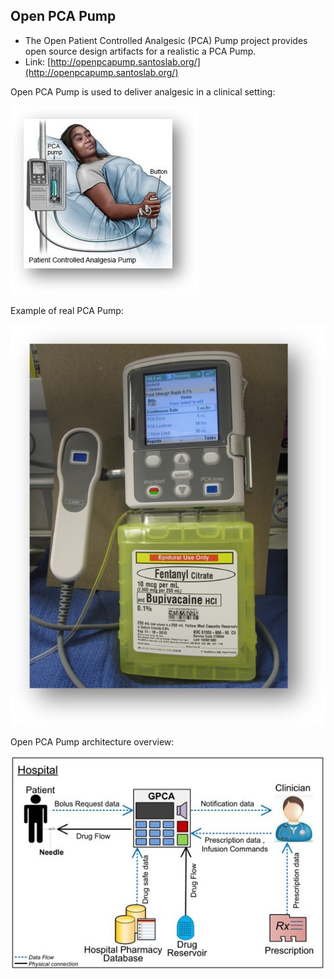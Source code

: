 ## Open PCA Pump

- The Open Patient Controlled Analgesic (PCA) Pump project provides open source design artifacts
for a realistic a PCA Pump. 
- Link: [http://openpcapump.santoslab.org/](http://openpcapump.santoslab.org/)

Open PCA Pump is used to deliver analgesic in a clinical setting:

![](Imagem1.jpg)

Example of real PCA Pump:

![](Imagem2.jpg)

Open PCA Pump architecture overview:

![](Imagem3.jpg)

